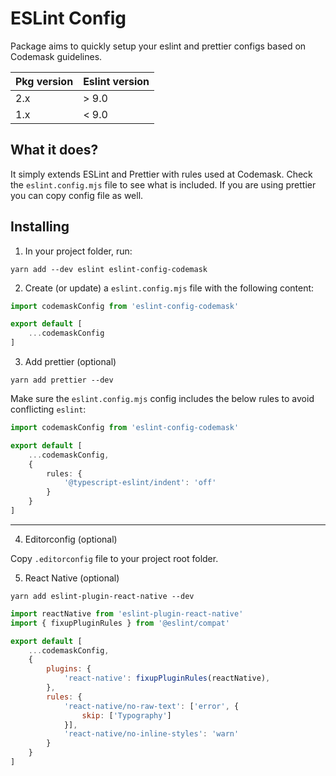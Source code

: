 # ESLint Config

Package aims to quickly setup your eslint and prettier configs based on Codemask guidelines.

|Pkg version| Eslint version |
|---|---------|
| 2.x | \> 9.0  |
| 1.x | < 9.0   |


## What it does?

It simply extends ESLint and Prettier with rules used at Codemask. Check the `eslint.config.mjs` file to see what is included. If you are using prettier you can copy config file as well.

## Installing

1. In your project folder, run:

```
yarn add --dev eslint eslint-config-codemask
```

2. Create (or update) a `eslint.config.mjs` file with the following content:

```js
import codemaskConfig from 'eslint-config-codemask'

export default [
    ...codemaskConfig
]
```

3. Add prettier (optional)

```shell
yarn add prettier --dev
```

Make sure the `eslint.config.mjs` config includes the below rules to avoid conflicting `eslint`:

```ts
import codemaskConfig from 'eslint-config-codemask'

export default [
    ...codemaskConfig,
    {
        rules: {
            '@typescript-eslint/indent': 'off'
        }
    }
]
```

---

4. Editorconfig (optional)

Copy `.editorconfig` file to your project root folder.

5. React Native (optional)

```
yarn add eslint-plugin-react-native --dev
```

```js
import reactNative from 'eslint-plugin-react-native'
import { fixupPluginRules } from '@eslint/compat'

export default [
    ...codemaskConfig,
    {
        plugins: {
            'react-native': fixupPluginRules(reactNative),
        },
        rules: {
            'react-native/no-raw-text': ['error', {
                skip: ['Typography']
            }],
            'react-native/no-inline-styles': 'warn'
        }
    }
]
```
